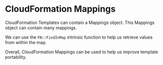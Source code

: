 # CloudFormation Mappings

CloudFormation Templates can contain a Mappings object. This Mappings object can contain many mappings.

We can use the `FN::FindInMap` intrinsic function to help us retrieve values from within the map.

Overall, CloudFormation Mappings can be used to help us improve template portability.
